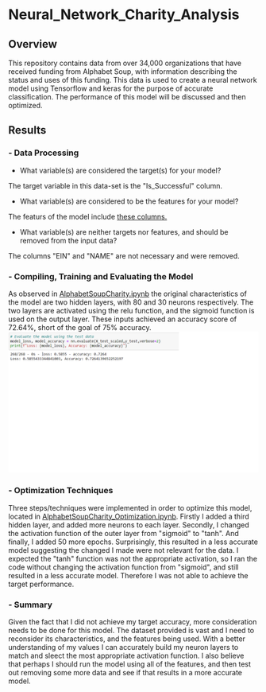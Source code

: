 # Neural_Network_Charity_Analysis
## Overview
This repository contains data from over 34,000 organizations that have received funding from Alphabet Soup, with information describing the status and uses of this funding. This data is used to create a neural network model using Tensorflow and keras for the purpose of accurate classification. The performance of this model will be discussed and then optimized. 

## Results

### - **Data Processing**
- What variable(s) are considered the target(s) for your model?

The target variable in this data-set is the "Is_Successful" column. 

- What variable(s) are considered to be the features for your model?

The featurs of the model include [these columns.](https://github.com/K-Sharma95/Neural_Network_Charity_Analysis/blob/main/Resources/features.png)
 
- What variable(s) are neither targets nor features, and should be removed from the input data?

The columns "EIN" and "NAME" are not necessary and were removed. 



### - **Compiling, Training and Evaluating the Model**
As observed in [AlphabetSoupCharity.ipynb](https://github.com/K-Sharma95/Neural_Network_Charity_Analysis/blob/main/AlphabetSoupCharity.ipynb) the original characteristics of the model are two hidden layers, with 80 and 30 neurons respectively. The two layers are activated using the relu function, and the sigmoid function is used on the output layer. These inputs achieved an accuracy score of 72.64%, short of the goal of 75% accuracy. 
![](https://github.com/K-Sharma95/Neural_Network_Charity_Analysis/blob/main/Resources/accuracy_score_1.png)

### - **Optimization Techniques**
Three steps/techniques were implemented in order to optimize this model, located in [AlphabetSoupCharity_Optimization.ipynb](https://github.com/K-Sharma95/Neural_Network_Charity_Analysis/blob/main/AlphabetSoupCharity_Optimzation.ipynb). Firstly I added a third hidden layer, and added more neurons to each layer. Secondly, I changed the activation function of the outer layer from "sigmoid" to "tanh". And finally, I added 50 more epochs. Surprisingly, this resulted in a less accurate model suggesting the changed I made were not relevant for the data. I expected the "tanh" function was not the appropriate activation, so I ran the code without changing the activation function from "sigmoid", and still resulted in a less accurate model. Therefore I was not able to achieve the target performance. 



### - Summary
Given the fact that I did not achieve my target accuracy, more consideration needs to be done for this model. The dataset provided is vast and I need to reconsider its characteristics, and the features being used. With a better understanding of my values I can accurately build my neuron layers to match and sleect the most appropriate activation function. I also believe that perhaps I should run the model using all of the features, and then test out removing some more data and see if that results in a more accurate model. 
